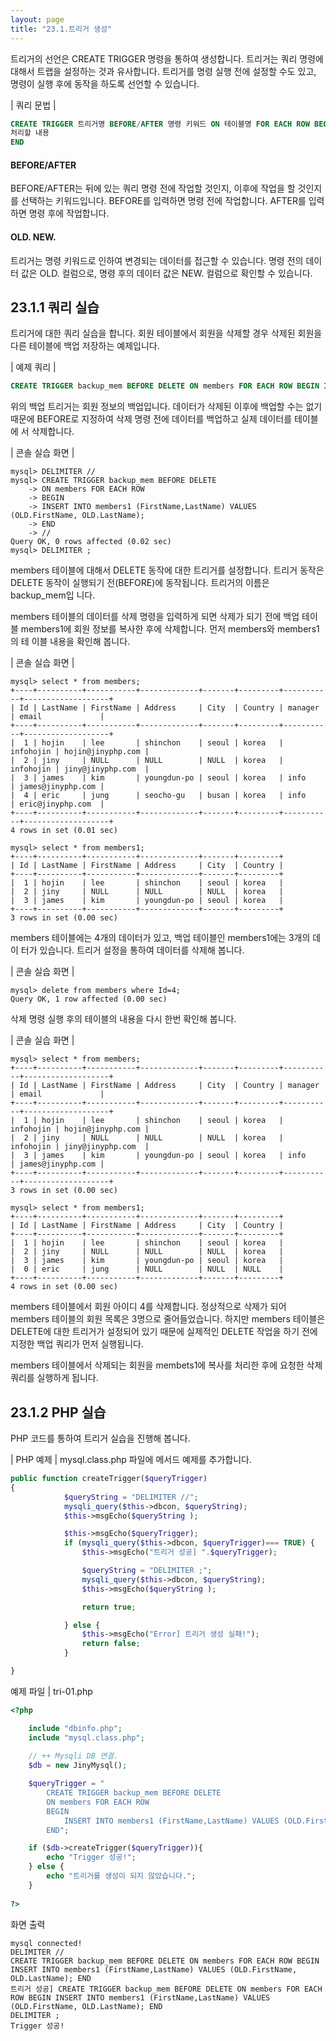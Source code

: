 ```yaml
---
layout: page
title: "23.1.트리거 생성"
--- 
```

트리거의 선언은 CREATE TRIGGER 명령을 통하여 생성합니다. 트리거는 쿼리 명령에 대해서 트랩을 설정하는 것과 유사합니다. 트리거를 명령 실행 전에 설정할 수도 있고, 명령이 실행 후에 동작을 하도록 선언할 수 있습니다.  

| 쿼리 문법 | 
```sql
CREATE TRIGGER 트리거명 BEFORE/AFTER 명령 키워드 ON 테이블명 FOR EACH ROW BEGIN 
처리할 내용 
END 
```

#### BEFORE/AFTER 
BEFORE/AFTER는 뒤에 있는 쿼리 명령 전에 작업할 것인지, 이후에 작업을 할 것인지 를 선택하는 키워드입니다. BEFORE를 입력하면 명령 전에 작업합니다. AFTER를 입력 하면 명령 후에 작업합니다.  

#### OLD. NEW. 
트리거는 명령 키워드로 인하여 변경되는 데이터를 접근할 수 있습니다. 명령 전의 데이 터 값은 OLD. 컬럼으로, 명령 후의 데이터 값은 NEW. 컬럼으로 확인할 수 있습니다.  

## 23.1.1 쿼리 실습 
트리거에 대한 쿼리 실습을 합니다. 회원 테이블에서 회원을 삭제할 경우 삭제된 회원을 다른 테이블에 백업 저장하는 예제입니다.  

| 예제 쿼리 | 
```sql
CREATE TRIGGER backup_mem BEFORE DELETE ON members FOR EACH ROW BEGIN INSERT INTO members1 (FirstName,LastName) VALUES (OLD.FirstName, OLD. LastName); END 
```

위의 백업 트리거는 회원 정보의 백업입니다. 데이터가 삭제된 이후에 백업할 수는 없기 때문에 BEFORE로 지정하여 삭제 명령 전에 데이터를 백업하고 실제 데이터를 테이블에 서 삭제합니다.  

| 콘솔 실습 화면 | 
```
mysql> DELIMITER //
mysql> CREATE TRIGGER backup_mem BEFORE DELETE
    -> ON members FOR EACH ROW
    -> BEGIN
    -> INSERT INTO members1 (FirstName,LastName) VALUES (OLD.FirstName, OLD.LastName);
    -> END
    -> //
Query OK, 0 rows affected (0.02 sec)
mysql> DELIMITER ;

```

members 테이블에 대해서 DELETE 동작에 대한 트리거를 설정합니다. 트리거 동작은 DELETE 동작이 실행되기 전(BEFORE)에 동작됩니다. 트리거의 이름은 backup_mem입 
니다.  

members 테이블의 데이터를 삭제 명령을 입력하게 되면 삭제가 되기 전에 백업 테이블 members1에 회원 정보를 복사한 후에 삭제합니다. 먼저 members와 members1의 테 
이블 내용을 확인해 봅니다.  

| 콘솔 실습 화면 | 
```
mysql> select * from members;
+----+----------+-----------+-------------+-------+---------+-----------+-------------------+
| Id | LastName | FirstName | Address     | City  | Country | manager   | email             |
+----+----------+-----------+-------------+-------+---------+-----------+-------------------+
|  1 | hojin    | lee       | shinchon    | seoul | korea   | infohojin | hojin@jinyphp.com |
|  2 | jiny     | NULL      | NULL        | NULL  | korea   | infohojin | jiny@jinyphp.com  |
|  3 | james    | kim       | youngdun-po | seoul | korea   | info      | james@jinyphp.com |
|  4 | eric     | jung      | seocho-gu   | busan | korea   | info      | eric@jinyphp.com  |
+----+----------+-----------+-------------+-------+---------+-----------+-------------------+
4 rows in set (0.01 sec)

mysql> select * from members1;
+----+----------+-----------+-------------+-------+---------+
| Id | LastName | FirstName | Address     | City  | Country |
+----+----------+-----------+-------------+-------+---------+
|  1 | hojin    | lee       | shinchon    | seoul | korea   |
|  2 | jiny     | NULL      | NULL        | NULL  | korea   |
|  3 | james    | kim       | youngdun-po | seoul | korea   |
+----+----------+-----------+-------------+-------+---------+
3 rows in set (0.00 sec)

```

members 테이블에는 4개의 데이터가 있고, 백업 테이블인 members1에는 3개의 데이 터가 있습니다. 트리거 설정을 통하여 데이터를 삭제해 봅니다.  

| 콘솔 실습 화면 | 
```
mysql> delete from members where Id=4;
Query OK, 1 row affected (0.00 sec)

```

삭제 명령 실행 후의 테이블의 내용을 다시 한번 확인해 봅니다.  

| 콘솔 실습 화면 | 
```
mysql> select * from members;
+----+----------+-----------+-------------+-------+---------+-----------+-------------------+
| Id | LastName | FirstName | Address     | City  | Country | manager   | email             |
+----+----------+-----------+-------------+-------+---------+-----------+-------------------+
|  1 | hojin    | lee       | shinchon    | seoul | korea   | infohojin | hojin@jinyphp.com |
|  2 | jiny     | NULL      | NULL        | NULL  | korea   | infohojin | jiny@jinyphp.com  |
|  3 | james    | kim       | youngdun-po | seoul | korea   | info      | james@jinyphp.com |
+----+----------+-----------+-------------+-------+---------+-----------+-------------------+
3 rows in set (0.00 sec)

mysql> select * from members1;
+----+----------+-----------+-------------+-------+---------+
| Id | LastName | FirstName | Address     | City  | Country |
+----+----------+-----------+-------------+-------+---------+
|  1 | hojin    | lee       | shinchon    | seoul | korea   |
|  2 | jiny     | NULL      | NULL        | NULL  | korea   |
|  3 | james    | kim       | youngdun-po | seoul | korea   |
|  0 | eric     | jung      | NULL        | NULL  | NULL    |
+----+----------+-----------+-------------+-------+---------+
4 rows in set (0.00 sec)

```

members 테이블에서 회원 아이디 4를 삭제합니다. 정상적으로 삭제가 되어 members 테이블의 회원 목록은 3명으로 줄어들었습니다. 하지만 members 테이블은 DELETE에 대한 트리거가 설정되어 있기 때문에 실제적인 DELETE 작업을 하기 전에 지정한 백업 쿼리가 먼저 실행됩니다.  

members 테이블에서 삭제되는 회원을 membets1에 복사를 처리한 후에 요청한 삭제 쿼리를 실행하게 됩니다.  

## 23.1.2 PHP 실습 
PHP 코드를 통하여 트리거 실습을 진행해 봅니다.  

| PHP 예제 | 
mysql.class.php 파일에 메서드 예제를 추가합니다.  
```php
public function createTrigger($queryTrigger)
{
            $queryString = "DELIMITER //";
            mysqli_query($this->dbcon, $queryString);
            $this->msgEcho($queryString );

            $this->msgEcho($queryTrigger);
            if (mysqli_query($this->dbcon, $queryTrigger)=== TRUE) {
                $this->msgEcho("트리거 성공] ".$queryTrigger);

                $queryString = "DELIMITER ;";
                mysqli_query($this->dbcon, $queryString);
                $this->msgEcho($queryString );

                return true;

            } else {
                $this->msgEcho("Error] 트리거 생성 실패!");
                return false;
            }

}

```

예제 파일 | tri-01.php 
```php
<?php

	include "dbinfo.php";
	include "mysql.class.php";
 
	// ++ Mysqli DB 연결.
	$db = new JinyMysql();

	$queryTrigger = "
        CREATE TRIGGER backup_mem BEFORE DELETE
        ON members FOR EACH ROW
        BEGIN
            INSERT INTO members1 (FirstName,LastName) VALUES (OLD.FirstName, OLD.LastName);
        END";

	if ($db->createTrigger($queryTrigger)){
		echo "Trigger 성공!";
	} else {
		echo "트리거를 생성이 되지 않았습니다.";
	}  
 
?>

```

화면 출력 
```
mysql connected!
DELIMITER //
CREATE TRIGGER backup_mem BEFORE DELETE ON members FOR EACH ROW BEGIN INSERT INTO members1 (FirstName,LastName) VALUES (OLD.FirstName, OLD.LastName); END
트리거 성공] CREATE TRIGGER backup_mem BEFORE DELETE ON members FOR EACH ROW BEGIN INSERT INTO members1 (FirstName,LastName) VALUES (OLD.FirstName, OLD.LastName); END
DELIMITER ;
Trigger 성공!

```
